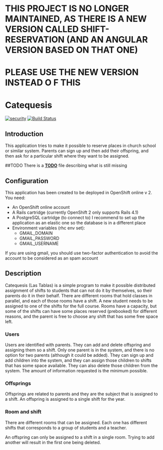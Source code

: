 # THIS PROJECT IS NO LONGER MAINTAINED, AS THERE IS A NEW VERSION CALLED SHIFT-RESERVATION (AND AN ANGULAR VERSION BASED ON THAT ONE)
# PLEASE USE THE NEW VERSION INSTEAD O F THIS

# Catequesis
[![security](https://hakiri.io/github/propedeutica/lastablas/master.svg)](https://hakiri.io/github/propedeutica/lastablas/master)
[![Build Status](https://travis-ci.org/propedeutica/lastablas.svg?branch=master)](https://travis-ci.org/propedeutica/lastablas)
## Introduction
This application tries to make it possible to reserve places in church school or similar system. Parents can sign up and then add their offspring, and then ask for a particular shift where they want to be assigned.

##TODO
There is a [**TODO**](TODO.md) file describing what is still missing

## Configuration
This application has been created to be deployed in OpenShift online v 2.
You need:
- An OpenShift online account
- A Rails cartridge (currently OpenShift 2 only supports Rails 4.1)
- A PostgreSQL cartridge (to connect to)
 I recommend to set up the application as an elastic one so the database is in a different place
- Environment variables (rhc env set):
  - GMAIL_DOMAIN
  - GMAIL_PASSWORD
  - GMAIL_USERNAME

If you are using gmail, you should use two-factor authentication to avoid the account to be considered as an spam account

## Description
Catequesis (Las Tablas) is a simple program to make it possible distributed assignment of shifts to students that can not do it by themselves, so their parents do it in their behalf.
There are different rooms that hold classes in parallel, and each of those rooms have a shift. A new student needs to be assigned to one of the shifts for the full course. Rooms have a capacity, but some of the shifts can have some places reserved (prebooked) for different reasons, and the parent is free to choose any shift that has some free space left.

### Users
Users are identified with parents. They can add and delete offspring and assigning them so a shift. Only one parent is in the system, and there is no option for two parents (although it could be added). They can sign up and add children into the system, and they can assign those children to shifts that has some space available. They can also delete those children from the system.
The amount of information requested is the minimum possible.

### Offsprings
Offsprings are related to parents and they are the subject that is assigned to a shift. An offspring is assigned to a single shift for the year.

### Room and shift
There are different rooms that can be assigned. Each one has different shifts that corresponds to a group of students and a teacher.

An offspring can only be assigned to a shift in a single room. Trying to add another will result in the first one being deleted.
